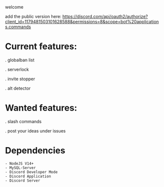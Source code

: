 welcome



add the public version here: https://discord.com/api/oauth2/authorize?client_id=1179481503101628588&permissions=8&scope=bot%20applications.commands

# Current features:
. globalban list

. serverlock

. invite stopper

. alt detector



# Wanted features:
. slash commands

. post your ideas under issues 


# Dependencies

```
- NodeJS V14+
- MySQL-Server
- Discord Developer Mode
- Discord Application
- Discord Server
```

